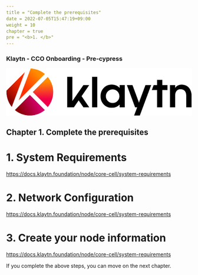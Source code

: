 ```yaml
---
title = "Complete the prerequisites"
date = 2022-07-05T15:47:19+09:00
weight = 10
chapter = true
pre = "<b>1. </b>"
---
```


### Klaytn - CCO Onboarding - Pre-cypress
![Klaytn Logo](/images/Logo-1.png?classes=border)

## Chapter 1. Complete the prerequisites

# 1. System Requirements
https://docs.klaytn.foundation/node/core-cell/system-requirements

# 2. Network Configuration
https://docs.klaytn.foundation/node/core-cell/system-requirements

# 3. Create your node information
https://docs.klaytn.foundation/node/core-cell/system-requirements

If you complete the above steps, you can move on the next chapter.
